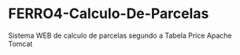 # FERRO4-Calculo-De-Parcelas
Sistema WEB de calculo de parcelas segundo a Tabela Price
Apache Tomcat
